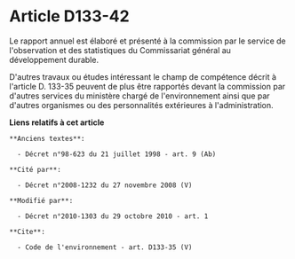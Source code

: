 # Article D133-42

Le rapport annuel est élaboré et présenté à la commission par le service de l'observation et des statistiques du Commissariat
général au développement durable. 

D'autres travaux ou études intéressant le champ de compétence décrit à l'article D. 133-35 peuvent de plus être rapportés
devant la commission par d'autres services du ministère chargé de l'environnement ainsi que par d'autres organismes ou des
personnalités extérieures à l'administration.

**Liens relatifs à cet article**

	**Anciens textes**:

	  - Décret n°98-623 du 21 juillet 1998 - art. 9 (Ab)

	**Cité par**:

	  - Décret n°2008-1232 du 27 novembre 2008 (V)

	**Modifié par**:

	  - Décret n°2010-1303 du 29 octobre 2010 - art. 1

	**Cite**:

	  - Code de l'environnement - art. D133-35 (V)
